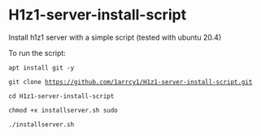<h1 dir="auto">H1z1-server-install-script</h1><p dir="auto">Install h1z1 server with a simple script (tested with ubuntu 20.4)</p><p dir="auto">To run the script:</p><p dir="auto"><code>apt install git -y</code></p><p dir="auto"><code>git clone <a href="https://github.com/1arrcy1/H1z1-server-install-script.git">https://github.com/1arrcy1/H1z1-server-install-script.git</a></code> </p><p dir="auto"><code>cd H1z1-server-install-script</code> </p><p dir="auto"><code>chmod +x installserver.sh sudo</code></p><p dir="auto"><code>./installserver.sh</code></p>
